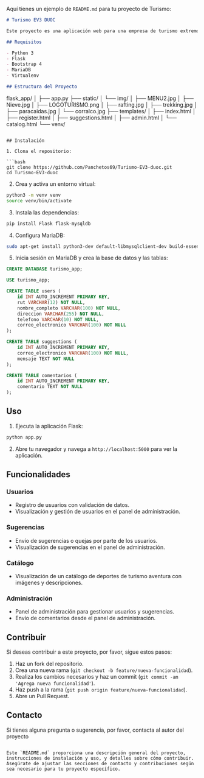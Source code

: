 Aquí tienes un ejemplo de `README.md` para tu proyecto de Turismo:

```markdown
# Turismo EV3 DUOC

Este proyecto es una aplicación web para una empresa de turismo extremo en Chile. Está desarrollada utilizando Flask, Bootstrap 4 y MariaDB. La aplicación permite a los usuarios registrarse, enviar sugerencias o quejas, y ver un catálogo de deportes de aventura. Los administradores pueden ver y gestionar los usuarios y las sugerencias.

## Requisitos

- Python 3
- Flask
- Bootstrap 4
- MariaDB
- Virtualenv

## Estructura del Proyecto

```
flask_app/
│
├── app.py
├── static/
│   └── img/
│       ├── MENU2.jpg
│       ├── Nieve.jpg
│       ├── LOGOTURISMO.png
│       ├── rafting.jpg
│       ├── trekking.jpg
│       ├── paracaidas.jpg
│       └── corralco.jpg
├── templates/
│   ├── index.html
│   ├── register.html
│   ├── suggestions.html
│   ├── admin.html
│   └── catalog.html
└── venv/
```

## Instalación

1. Clona el repositorio:

```bash
git clone https://github.com/Panchetos69/Turismo-EV3-duoc.git
cd Turismo-EV3-duoc
```

2. Crea y activa un entorno virtual:

```bash
python3 -m venv venv
source venv/bin/activate
```

3. Instala las dependencias:

```bash
pip install Flask flask-mysqldb
```

4. Configura MariaDB:

```bash
sudo apt-get install python3-dev default-libmysqlclient-dev build-essential
```

5. Inicia sesión en MariaDB y crea la base de datos y las tablas:

```sql
CREATE DATABASE turismo_app;

USE turismo_app;

CREATE TABLE users (
    id INT AUTO_INCREMENT PRIMARY KEY,
    rut VARCHAR(12) NOT NULL,
    nombre_completo VARCHAR(100) NOT NULL,
    direccion VARCHAR(255) NOT NULL,
    telefono VARCHAR(10) NOT NULL,
    correo_electronico VARCHAR(100) NOT NULL
);

CREATE TABLE suggestions (
    id INT AUTO_INCREMENT PRIMARY KEY,
    correo_electronico VARCHAR(100) NOT NULL,
    mensaje TEXT NOT NULL
);

CREATE TABLE comentarios (
    id INT AUTO_INCREMENT PRIMARY KEY,
    comentario TEXT NOT NULL
);
```

## Uso

1. Ejecuta la aplicación Flask:

```bash
python app.py
```

2. Abre tu navegador y navega a `http://localhost:5000` para ver la aplicación.

## Funcionalidades

### Usuarios

- Registro de usuarios con validación de datos.
- Visualización y gestión de usuarios en el panel de administración.

### Sugerencias

- Envío de sugerencias o quejas por parte de los usuarios.
- Visualización de sugerencias en el panel de administración.

### Catálogo

- Visualización de un catálogo de deportes de turismo aventura con imágenes y descripciones.

### Administración

- Panel de administración para gestionar usuarios y sugerencias.
- Envío de comentarios desde el panel de administración.

## Contribuir

Si deseas contribuir a este proyecto, por favor, sigue estos pasos:

1. Haz un fork del repositorio.
2. Crea una nueva rama (`git checkout -b feature/nueva-funcionalidad`).
3. Realiza los cambios necesarios y haz un commit (`git commit -am 'Agrega nueva funcionalidad'`).
4. Haz push a la rama (`git push origin feature/nueva-funcionalidad`).
5. Abre un Pull Request.


## Contacto

Si tienes alguna pregunta o sugerencia, por favor, contacta al autor del proyecto 
```

Este `README.md` proporciona una descripción general del proyecto, instrucciones de instalación y uso, y detalles sobre cómo contribuir. Asegúrate de ajustar las secciones de contacto y contribuciones según sea necesario para tu proyecto específico.
